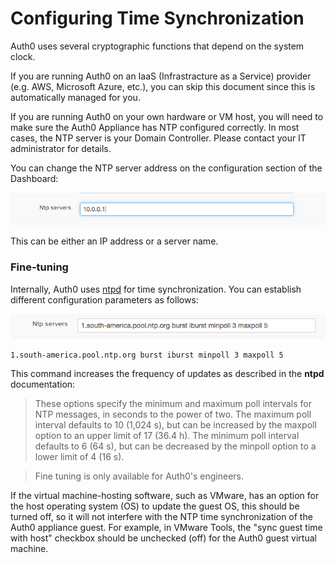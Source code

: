 # Configuring Time Synchronization

Auth0 uses several cryptographic functions that depend on the system clock.

If you are running Auth0 on an IaaS (Infrastracture as a Service) provider (e.g. AWS, Microsoft Azure, etc.), you can skip this document since this is automatically managed for you.

If you are running Auth0 on your own hardware or VM host, you will need to make sure the Auth0 Appliance has NTP configured correctly. In most cases, the NTP server is your Domain Controller. Please contact your IT administrator for details.

You can change the NTP server address on the configuration section of the Dashboard:

![ss-2014-12-15T11-34-37.png](/media/articles/appliance/clock/ss-2014-12-15T11-34-37.png)

This can be either an IP address or a server name.

### Fine-tuning

Internally, Auth0 uses [ntpd](http://doc.ntp.org/4.1.1/confopt.htm) for time synchronization. You can establish different configuration parameters as follows:

![ss-2014-12-15T11-36-53.png](/media/articles/appliance/clock/ss-2014-12-15T11-36-53.png)

```
1.south-america.pool.ntp.org burst iburst minpoll 3 maxpoll 5
```

This command increases the frequency of updates as described in the **ntpd** documentation:

> These options specify the minimum and maximum poll intervals for NTP messages, in seconds to the power of two. The maximum poll interval defaults to 10 (1,024 s), but can be increased by the maxpoll option to an upper limit of 17 (36.4 h). The minimum poll interval defaults to 6 (64 s), but can be decreased by the minpoll option to a lower limit of 4 (16 s).

> Fine tuning is only available for Auth0's engineers.

If the virtual machine-hosting software, such as VMware, has an option for the host operating system (OS) to update the guest OS, this should be turned off, so it will not interfere with the NTP time synchronization of the Auth0 appliance guest. For example, in VMware Tools, the "sync guest time with host" checkbox should be unchecked (off) for the Auth0 guest virtual machine.  
